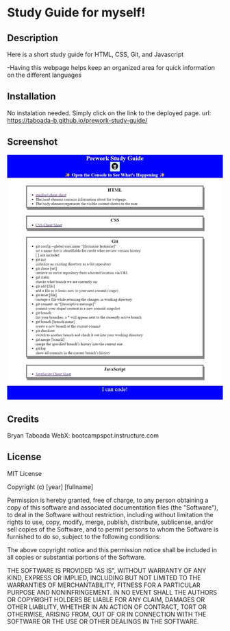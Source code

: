 # Study Guide for myself!

## Description

Here is a short study guide for HTML, CSS, Git, and Javascript

-Having this webpage helps keep an organized area for quick information on the different languages


## Installation

No instalation needed. Simply click on the link to the deployed page.
url: https://taboada-b.github.io/prework-study-guide/


## Screenshot

![Screenshot of webpage](./assets/images/Screenshot.jpg)

## Credits

Bryan Taboada
WebX: bootcampspot.instructure.com

## License

MIT License

Copyright (c) [year] [fullname]

Permission is hereby granted, free of charge, to any person obtaining a copy
of this software and associated documentation files (the "Software"), to deal
in the Software without restriction, including without limitation the rights
to use, copy, modify, merge, publish, distribute, sublicense, and/or sell
copies of the Software, and to permit persons to whom the Software is
furnished to do so, subject to the following conditions:

The above copyright notice and this permission notice shall be included in all
copies or substantial portions of the Software.

THE SOFTWARE IS PROVIDED "AS IS", WITHOUT WARRANTY OF ANY KIND, EXPRESS OR
IMPLIED, INCLUDING BUT NOT LIMITED TO THE WARRANTIES OF MERCHANTABILITY,
FITNESS FOR A PARTICULAR PURPOSE AND NONINFRINGEMENT. IN NO EVENT SHALL THE
AUTHORS OR COPYRIGHT HOLDERS BE LIABLE FOR ANY CLAIM, DAMAGES OR OTHER
LIABILITY, WHETHER IN AN ACTION OF CONTRACT, TORT OR OTHERWISE, ARISING FROM,
OUT OF OR IN CONNECTION WITH THE SOFTWARE OR THE USE OR OTHER DEALINGS IN THE
SOFTWARE.

